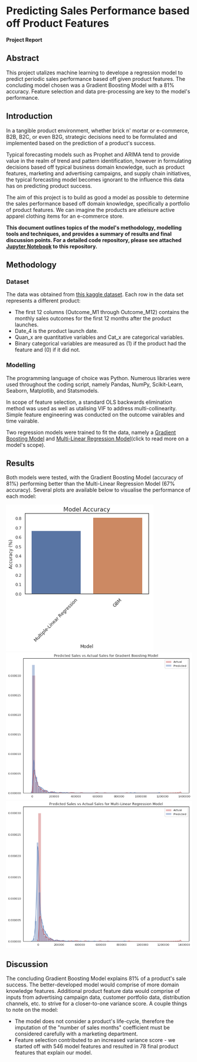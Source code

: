 # Predicting Sales Performance based off Product Features
**Project Report**

## Abstract
This project utalizes machine learning to develope a regression model to predict periodic sales performance based off given product features. The concluding model chosen was a Gradient Boosting Model with a 81% accuracy. Feature selection and data pre-processing are key to the model's performance.

## Introduction
In a tangible product environment, whether brick n' mortar or e-commerce, B2B, B2C, or even B2G, strategic decisions need to be formulated and implemented based on the prediction of a product's success. 

Typical forecasting models such as Prophet and ARIMA tend to provide value in the realm of trend and pattern identification, however in formulating decisions based off typical business domain knowledge, such as product features, marketing and advertising campaigns, and supply chain initiatives, the typical forecasting model becomes ignorant to the influence this data has on predicting product success.
    
The aim of this project is to build as good a model as possible to determine the sales performance based off domain knowledge, specifically a portfolio of product features. We can imagine the products are atleisure active apparel clothing items for an e-commerce store. 

**This document outlines topics of the model's methodology, modelling tools and techniques, and provides a summary of results and final discussion points. For a detailed code repository, please see attached [Jupyter Notebook](https://github.com/kyle-walden/ML-Predicting-Sales-Performance-based-off-Product-Features/blob/master/Predicting%20Sale%20Performance%20using%20Product%20Features%20(1).ipynb) to this repository.**

## Methodology
### Dataset
The data was obtained from [this kaggle dataset](https://www.kaggle.com/c/online-sales/data). Each row in the data set represents a different product:
* The first 12 columns (Outcome_M1 through Outcome_M12) contains the monthly sales outcomes for the first 12 months after the product launches.
* Date_4 is the product launch date.
* Quan_x are quantitative variables and Cat_x are categorical variables.
* Binary categorical variables are measured as (1) if the product had the feature and (0) if it did not.

### Modelling
The programming language of choice was Python. Numerous libraries were used throughout the coding script, namely Pandas, NumPy, Scikit-Learn, Seaborn, Matplotlib, and Statsmodels.

In scope of feature selection, a standard OLS backwards elimination method was used as well as utalising VIF to address multi-collinearity. Simple feature engineering was conducted on the outcome vairables and time vairable.

Two regression models were trained to fit the data, namely a [Gradient Boosting Model](http://scikit-learn.org/stable/modules/generated/sklearn.ensemble.GradientBoostingRegressor.html) and [Multi-Linear Regression Model](http://scikit-learn.org/stable/modules/generated/sklearn.linear_model.LinearRegression.html)(click to read more on a model's scope).

## Results
Both models were tested, with the Gradient Boosting Model (accuracy of 81%) performing better than the Multi-Linear Regression Model (67% accuracy). Several plots are available below to visualise the performance of each model:

![__results___33_0.png](__results___33_0.png)
![GBM_Dist_Plot.png](GBM_Dist_Plot.png)
![ML_Dist_plot.png](ML_Dist_plot.png)

## Discussion
The concluding Gradient Boosting Model explains 81% of a product's sale success. The better-developed model would comprise of more domain knowledge features. Additional product feature data would comprise of inputs from advertising campaign data, customer portfolio data, distribution channels, etc. to strive for a closer-to-one variance score. A couple things to note on the model:
* The model does not consider a product's life-cycle, therefore the imputation of the "number of sales months" coefficient must be considered carefully with a marketing department.
* Feature selection contributed to an increased variance score - we started off with 546 model features and resulted in 78 final product features that explain our model.
